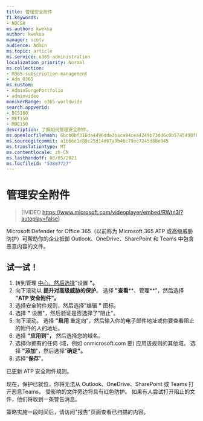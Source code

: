 ```yaml
---
title: 管理安全附件
f1.keywords:
- NOCSH
ms.author: kwekua
author: kwekua
manager: scotv
audience: Admin
ms.topic: article
ms.service: o365-administration
localization_priority: Normal
ms.collection:
- M365-subscription-management
- Adm_O365
ms.custom:
- AdminSurgePortfolio
- adminvideo
monikerRange: o365-worldwide
search.appverid:
- BCS160
- MET150
- MOE150
description: 了解如何管理安全附件。
ms.openlocfilehash: 6bcb0bf316da4496dda3baca94cea4249b73dd6c0b5745490fbe26f632e98271
ms.sourcegitcommit: a1b66e1e80c25d14d67a9b46c79ec7245d88e045
ms.translationtype: MT
ms.contentlocale: zh-CN
ms.lasthandoff: 08/05/2021
ms.locfileid: "53887727"
---
```

# <a name="manage-safe-attachments"></a>管理安全附件

> [!VIDEO https://www.microsoft.com/videoplayer/embed/RWtn3I?autoplay=false]

Microsoft Defender for Office 365（以前称为 Microsoft 365 ATP 或高级威胁防护）可帮助你的企业抵御 Outlook、OneDrive、SharePoint 和 Teams 中包含恶意内容的文件。

## <a name="try-it"></a>试一试！

1. 转到管理 [中心，然后选择](https://admin.microsoft.com)"设置 **"。**
1. 向下滚动以 **提升对高级威胁的保护**。 选择 **"查看****、管理**"，然后选择 **"ATP 安全附件"。**
1. 选择安全附件规则，然后选择"编辑 **"** 图标。
1. 选择 **"** 设置"，然后验证是否选择了"阻止"。
1. 向下滚动。 选择 **"启用** 重定向"，然后输入你的电子邮件地址或你要查看阻止的附件的人的地址。
1. 选择 **"应用到"，** 然后选择您的域名。
1. 选择你拥有的任何 (域，例如 onmicrosoft.com 要) 应用该规则的其他域。 选择 **"添加**"，然后选择"**确定"。**
1. 选择“**保存**”。

已更新 ATP 安全附件规则。

现在，保护已就位，你将无法从 Outlook、OneDrive、SharePoint 或 Teams 打开恶意Teams。 受影响的文件旁边将具有红色防护。 如果有人尝试打开阻止的文件，他们将收到一条警告消息。

策略实施一段时间后，请访问"报告"页面查看已扫描的内容。